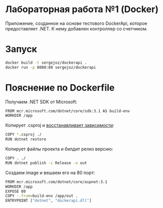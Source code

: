 # Лабораторная работа №1 (Docker)

Приложение, созданное на основе тестового DockerApi, которое предоставляет .NET.
К нему добавлен контроллер со счетчиком.

# Запуск

```sh
docker build -t sergejoz/dockerapi .
docker run -p 8080:80 sergejoz/dockerapi
```

# Пояснение по Dockerfile

Получаем .NET SDK от Microsoft:
```sh
FROM mcr.microsoft.com/dotnet/core/sdk:3.1 AS build-env 
WORKDIR /app
```
Копирует .csproj и [восстанавливает зависимости](https://docs.microsoft.com/ru-ru/dotnet/core/tools/dotnet-restore#:~:text=%D0%9A%D0%BE%D0%BC%D0%B0%D0%BD%D0%B4%D0%B0%20dotnet%20restore%20%D0%B8%D1%81%D0%BF%D0%BE%D0%BB%D1%8C%D0%B7%D1%83%D0%B5%D1%82%20NuGet,specified%20in%20the%20project%20file.):
```sh
COPY *.csproj ./
RUN dotnet restore
```

Копирует файлы проекта и билдит релиз версию:
```sh
COPY . ./ 
RUN dotnet publish -c Release -o out
```
Создаем image и вешаем его на 80 порт:
```sh
FROM mcr.microsoft.com/dotnet/core/aspnet:3.1 
WORKDIR /app
EXPOSE 80
COPY --from=build-env /app/out .
ENTRYPOINT ["dotnet", "dockerapi.dll"]
```

